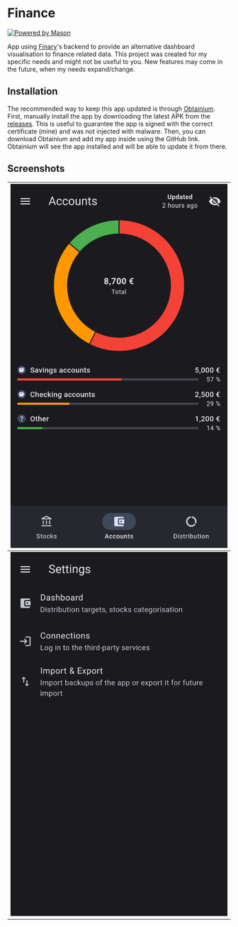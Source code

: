 # Finance

[![Powered by Mason](https://img.shields.io/endpoint?url=https%3A%2F%2Ftinyurl.com%2Fmason-badge)](https://github.com/felangel/mason)

App using [Finary](https://finary.com/)'s backend to provide an alternative dashboard visualisation to finance related data. This project was created for my specific needs and might not be useful to you.
New features may come in the future, when my needs expand/change.

## Installation

The recommended way to keep this app updated is through [Obtainium](https://github.com/ImranR98/Obtainium). 
First, manually install the app by downloading the latest APK from the [releases](https://github.com/V4ldum/finance/releases). This is useful to guarantee the app is signed with the correct certificate (mine) and was not injected with malware.
Then, you can download Obtainium and add my app inside using the GitHub link. Obtainium will see the app installed and will be able to update it from there.

## Screenshots

| <img src="./misc/screenshots/dashboard.png" alt="Dashboard Page" /> | 
|---------------------------------------------------------------------| 
| <img src="./misc/screenshots/settings.png" alt="Settings Page" />   | 

